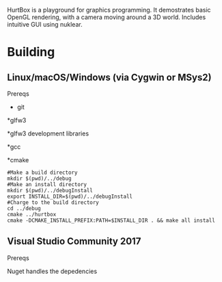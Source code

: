 HurtBox is a playground for graphics programming.
It demostrates basic OpenGL rendering, with a camera moving
around a 3D world.  Includes intuitive GUI using nuklear.


Building
========

Linux/macOS/Windows (via Cygwin or MSys2)
-----------------------------------------

Prereqs

* git

*glfw3

*glfw3 development libraries

*gcc

*cmake

    #Make a build directory
    mkdir $(pwd)/../debug
    #Make an install directory
    mkdir $(pwd)/../debugInstall
    export INSTALL_DIR=$(pwd)/../debugInstall
    #Charge to the build directory
    cd ../debug
    cmake ../hurtbox
    cmake -DCMAKE_INSTALL_PREFIX:PATH=$INSTALL_DIR . && make all install


Visual Studio Community 2017
----------------------------

Prereqs

Nuget handles the depedencies
